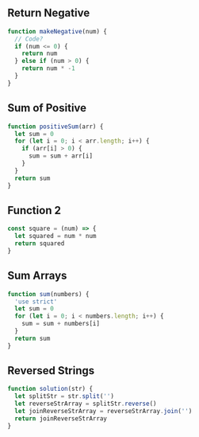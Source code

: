 ## Return Negative

```js
function makeNegative(num) {
  // Code?
  if (num <= 0) {
    return num
  } else if (num > 0) {
    return num * -1
  }
}
```

## Sum of Positive

```js
function positiveSum(arr) {
  let sum = 0
  for (let i = 0; i < arr.length; i++) {
    if (arr[i] > 0) {
      sum = sum + arr[i]
    }
  }
  return sum
}
```

## Function 2

```js
const square = (num) => {
  let squared = num * num
  return squared
}
```

## Sum Arrays

```js
function sum(numbers) {
  'use strict'
  let sum = 0
  for (let i = 0; i < numbers.length; i++) {
    sum = sum + numbers[i]
  }
  return sum
}
```

## Reversed Strings

```js
function solution(str) {
  let splitStr = str.split('')
  let reverseStrArray = splitStr.reverse()
  let joinReverseStrArray = reverseStrArray.join('')
  return joinReverseStrArray
}
```
